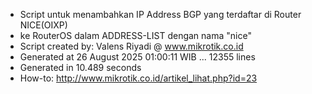 - Script untuk menambahkan IP Address BGP yang terdaftar di Router NICE(OIXP)
- ke RouterOS dalam ADDRESS-LIST dengan nama "nice"
- Script created by: Valens Riyadi @ www.mikrotik.co.id
- Generated at 26 August 2025 01:00:11 WIB ... 12355 lines
- Generated in 10.489 seconds
- How-to: http://www.mikrotik.co.id/artikel_lihat.php?id=23
